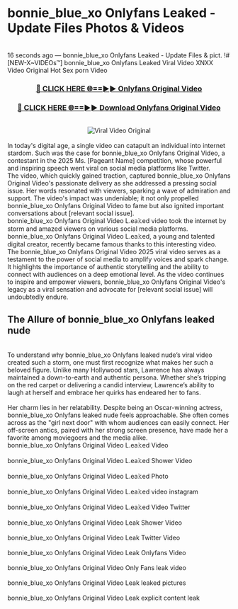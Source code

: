 # bonnie_blue_xo Onlyfans Leaked - Update Files Photos & Videos 
<br>
16 seconds ago — bonnie_blue_xo Onlyfans Leaked - Update Files & pict. !#[NEW-X~VIDEOs™] bonnie_blue_xo Onlyfans Leaked Viral Video XNXX Video Original Hot Sex porn Video
<br>
<div align="center">
<h3><a href="http://freeplayer.one?title=bonnie_blue_xo&ref=25OR" rel="nofollow">🔴 CLICK HERE 🌐==►► Onlyfans Original Video</a></h3>
<h3><a href="http://freeplayer.one?title=bonnie_blue_xo&ref=25OR" rel="nofollow">🔴 CLICK HERE 🌐==►► Download Onlyfans Original Video</a></h3>
<br>
<a href="http://freeplayer.one?title=bonnie_blue_xo&ref=25OR" rel="nofollow" data-target="animated-image.originalLink"><img src="https://i.ibb.co.com/xMMVF88/686577567.gif" alt="Viral Video Original" style="max-width: 100%; display: inline-block;" data-target="animated-image.originalImage"></a>
</div>
<br>
In today's digital age, a single video can catapult an individual into internet stardom. Such was the case for bonnie_blue_xo Onlyfans Original Video, a contestant in the 2025 Ms. [Pageant Name] competition, whose powerful and inspiring speech went viral on social media platforms like Twitter.
<br>
The video, which quickly gained traction, captured bonnie_blue_xo Onlyfans Original Video's passionate delivery as she addressed a pressing social issue. Her words resonated with viewers, sparking a wave of admiration and support. The video's impact was undeniable; it not only propelled bonnie_blue_xo Onlyfans Original Video to fame but also ignited important conversations about [relevant social issue].
<br>
bonnie_blue_xo Onlyfans Original Video L.ea𝚔ed video took the internet by storm and amazed viewers on various social media platforms. bonnie_blue_xo Onlyfans Original Video L.ea𝚔ed, a young and talented digital creator, recently became famous thanks to this interesting video.
<br>
The bonnie_blue_xo Onlyfans Original Video 2025 viral video serves as a testament to the power of social media to amplify voices and spark change. It highlights the importance of authentic storytelling and the ability to connect with audiences on a deep emotional level. As the video continues to inspire and empower viewers, bonnie_blue_xo Onlyfans Original Video's legacy as a viral sensation and advocate for [relevant social issue] will undoubtedly endure.
<br>
<h2>The Allure of bonnie_blue_xo Onlyfans leaked nude</h2>
<br>
To understand why bonnie_blue_xo Onlyfans leaked nude’s viral video created such a storm, one must first recognize what makes her such a beloved figure. Unlike many Hollywood stars, Lawrence has always maintained a down-to-earth and authentic persona. Whether she’s tripping on the red carpet or delivering a candid interview, Lawrence’s ability to laugh at herself and embrace her quirks has endeared her to fans.
<br><br>
Her charm lies in her relatability. Despite being an Oscar-winning actress, bonnie_blue_xo Onlyfans leaked nude feels approachable. She often comes across as the "girl next door" with whom audiences can easily connect. Her off-screen antics, paired with her strong screen presence, have made her a favorite among moviegoers and the media alike.
<br>
bonnie_blue_xo Onlyfans Original Video L.ea𝚔ed Video
<br><br>
bonnie_blue_xo Onlyfans Original Video L.ea𝚔ed Shower Video
<br><br>
bonnie_blue_xo Onlyfans Original Video L.ea𝚔ed Photo
<br><br>
bonnie_blue_xo Onlyfans Original Video L.ea𝚔ed video instagram
<br><br>
bonnie_blue_xo Onlyfans Original Video L.ea𝚔ed Video Twitter
<br><br>
bonnie_blue_xo Onlyfans Original Video Leak Shower Video
<br><br>
bonnie_blue_xo Onlyfans Original Video Leak Twitter Video
<br><br>
bonnie_blue_xo Onlyfans Original Video Leak Onlyfans Video
<br><br>
bonnie_blue_xo Onlyfans Original Video Only Fans leak video
<br><br>
bonnie_blue_xo Onlyfans Original Video Leak leaked pictures
<br><br>
bonnie_blue_xo Onlyfans Original Video Leak explicit content leak